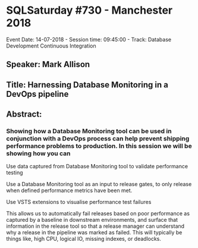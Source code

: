 # SQLSaturday #730 - Manchester 2018
Event Date: 14-07-2018 - Session time: 09:45:00 - Track: Database Development  Continuous Integration
## Speaker: Mark Allison
## Title: Harnessing Database Monitoring in a DevOps pipeline
## Abstract:
### Showing how a Database Monitoring tool can be used in conjunction with a DevOps process can help prevent shipping performance problems to production. In this session we will be showing how you can

Use data captured from Database Monitoring tool to validate performance testing

Use a Database Monitoring tool as an input to release gates, to only release when defined performance metrics have been met.

Use VSTS extensions to visualise performance test failures

This allows us to automatically fail releases based on poor performance as captured by a baseline in downstream environments, and surface that information in the release tool so that a release manager can understand why a release in the pipeline was marked as failed. This will typically be things like, high CPU, logical IO, missing indexes, or deadlocks.
